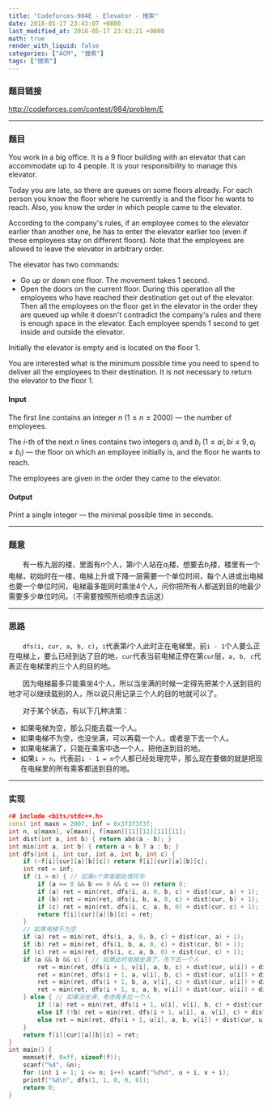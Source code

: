 ```yaml
---
title: "Codeforces-984E - Elevator - 搜索"
date: 2018-05-17 23:43:07 +0800
last_modified_at: 2018-05-17 23:43:21 +0800
math: true
render_with_liquid: false
categories: ["ACM", "搜索"]
tags: ["搜索"]
---
```


### 题目链接

http://codeforces.com/contest/984/problem/E

---
### 题目

You work in a big office. It is a $9$ floor building with an elevator that can accommodate up to $4$ people. It is your responsibility to manage this elevator.

Today you are late, so there are queues on some floors already. For each person you know the floor where he currently is and the floor he wants to reach. Also, you know the order in which people came to the elevator.

According to the company's rules, if an employee comes to the elevator earlier than another one, he has to enter the elevator earlier too (even if these employees stay on different floors). Note that the employees are allowed to leave the elevator in arbitrary order.

The elevator has two commands:

- Go up or down one floor. The movement takes $1$ second.
- Open the doors on the current floor. During this operation all the employees who have reached their destination get out of the elevator. Then all the employees on the floor get in the elevator in the order they are queued up while it doesn't contradict the company's rules and there is enough space in the elevator. Each employee spends $1$ second to get inside and outside the elevator.

Initially the elevator is empty and is located on the floor $1$.

You are interested what is the minimum possible time you need to spend to deliver all the employees to their destination. It is not necessary to return the elevator to the floor $1$.

#### Input
The first line contains an integer $n$ $(1 ≤ n ≤ 2000)$ — the number of employees.

The $i$-th of the next $n$ lines contains two integers $a_i$ and $b_i$ $(1 ≤ ai, bi ≤ 9, a_i ≠ b_i)$ — the floor on which an employee initially is, and the floor he wants to reach.

The employees are given in the order they came to the elevator.

#### Output
Print a single integer — the minimal possible time in seconds.

---
### 题意

&emsp;&emsp;有一栋九层的楼，里面有$n$个人，第$i$个人站在$a_i$楼，想要去$b_i$楼，楼里有一个电梯，初始时在一楼，电梯上升或下降一层需要一个单位时间，每个人进或出电梯也要一个单位时间，电梯最多能同时乘坐$4$个人，问你把所有人都送到目的地最少需要多少单位时间。（不需要按照所给顺序去运送）

---
### 思路

&emsp;&emsp;`dfs(i, cur, a, b, c)`，`i`代表第$i$个人此时正在电梯里，前`i - 1`个人要么正在电梯上，要么已经到达了目的地，`cur`代表当前电梯正停在第`cur`层，`a, b, c`代表正在电梯里的三个人的目的地。

&emsp;&emsp;因为电梯最多只能乘坐$4$个人，所以当坐满的时候一定得先把某个人送到目的地才可以继续载别的人，所以说只用记录三个人的目的地就可以了。

&emsp;&emsp;对于某个状态，有以下几种决策：

+ 如果电梯为空，那么只能去载一个人。
+ 如果电梯不为空，也没坐满，可以再载一个人，或者是下去一个人。
+ 如果电梯满了，只能在乘客中选一个人，把他送到目的地。
+ 如果`i > n`，代表前`i - 1 = n`个人都已经处理完毕，那么现在要做的就是把现在电梯里的所有乘客都送到目的地。

---
### 实现

```cpp
## include <bits/stdc++.h>
const int maxn = 2007, inf = 0x3f3f3f3f;
int n, u[maxn], v[maxn], f[maxn][11][11][11][11];
int dist(int a, int b) { return abs(a - b); }
int min(int a, int b) { return a < b ? a : b; }
int dfs(int i, int cur, int a, int b, int c) {
    if (~f[i][cur][a][b][c]) return f[i][cur][a][b][c];
	int ret = inf;
	if (i > n) { // 如果n个乘客都处理完毕
		if (a == 0 && b == 0 && c == 0) return 0;
		if (a) ret = min(ret, dfs(i, a, 0, b, c) + dist(cur, a) + 1);
		if (b) ret = min(ret, dfs(i, b, a, 0, c) + dist(cur, b) + 1);
		if (c) ret = min(ret, dfs(i, c, a, b, 0) + dist(cur, c) + 1);
		return f[i][cur][a][b][c] = ret;
	}
	// 如果电梯不为空
	if (a) ret = min(ret, dfs(i, a, 0, b, c) + dist(cur, a) + 1);
	if (b) ret = min(ret, dfs(i, b, a, 0, c) + dist(cur, b) + 1);
	if (c) ret = min(ret, dfs(i, c, a, b, 0) + dist(cur, c) + 1);
	if (a && b && c) { // 如果此时电梯坐满了，先下去一个人
		ret = min(ret, dfs(i + 1, v[i], a, b, c) + dist(cur, u[i]) + dist(u[i], v[i]) + 2);
		ret = min(ret, dfs(i + 1, a, v[i], b, c) + dist(cur, u[i]) + dist(u[i], a) + 2);
		ret = min(ret, dfs(i + 1, b, a, v[i], c) + dist(cur, u[i]) + dist(u[i], b) + 2);
		ret = min(ret, dfs(i + 1, c, a, b, v[i]) + dist(cur, u[i]) + dist(u[i], c) + 2);
	} else { // 如果没坐满，考虑再多拉一个人
		if (!a) ret = min(ret, dfs(i + 1, u[i], v[i], b, c) + dist(cur, u[i]) + 1);
		else if (!b) ret = min(ret, dfs(i + 1, u[i], a, v[i], c) + dist(cur, u[i]) + 1);
		else ret = min(ret, dfs(i + 1, u[i], a, b, v[i]) + dist(cur, u[i]) + 1);
	}
	return f[i][cur][a][b][c] = ret;
}
int main() {
	memset(f, 0xff, sizeof(f));
	scanf("%d", &n);
	for (int i = 1; i <= n; i++) scanf("%d%d", u + i, v + i);
	printf("%d\n", dfs(1, 1, 0, 0, 0));
	return 0;
}

```